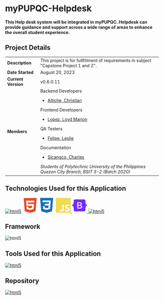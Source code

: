 # myPUPQC-Helpdesk

**This Help desk system will be integrated in myPUPQC. Helpdesk can provide guidance and support across a wide range of areas to enhance the overall student experience.**

## Project Details

|                     |                     |
| ------------------- | --------------------|
| **Description**     | This project is for fullfillment of requirements in subject "Capstone Project 1 and 2". |
| **Date Started**    | August 20, 2023 |
| **Current Version** | v0.6.0.11| 
| **Members**         | Backend Developers<ul><li>[Altiche, Christian](https://github.com/papichans)</li></ul>Frontend Developers<ul><li>[Lopez, Loyd Marion](https://github.com/loydmarionlopez)</li></ul>QA Testers<ul><li>[Felipe, Leslie](https://github.com/Hishori)</li></ul>Documentation<ul><li>[Sicangco, Charles](https://github.com/httpgwapo)</li></ul> _Students of Polytechnic University of the Philippines Quezon City Branch, BSIT 3-2 (Batch 2020)_|



## Technologies Used for this Application

<a href="https://www.python.org/" target="_blank" rel="noreferrer"> <img src="https://cdn.jsdelivr.net/gh/devicons/devicon/icons/python/python-original.svg" alt="html5" width="50" height="50"/></a>
<a href="https://www.w3.org/html/" target="_blank" rel="noreferrer"> <img src="https://raw.githubusercontent.com/devicons/devicon/master/icons/html5/html5-plain.svg" alt="html5" width="50" height="50"/></a>
<a href="https://www.w3schools.com/css/" target="_blank" rel="noreferrer"><img src="https://raw.githubusercontent.com/devicons/devicon/master/icons/css3/css3-plain.svg" alt="css3" width="50" height="50"/></a>
<a href="https://developer.mozilla.org/en-US/docs/Web/JavaScript" target="_blank" rel="noreferrer"> <img src="https://raw.githubusercontent.com/devicons/devicon/master/icons/javascript/javascript-plain.svg" alt="javascript" width="50" height="50"/> </a>
<a href="https://getbootstrap.com" target="_blank" rel="noreferrer"> <img src="https://raw.githubusercontent.com/devicons/devicon/master/icons/bootstrap/bootstrap-plain.svg" alt="bootstrap" width="50" height="50"/> </a>
<a href="https://www.postgresql.org/" target="_blank" rel="noreferrer"> <img src="https://cdn.jsdelivr.net/gh/devicons/devicon/icons/postgresql/postgresql-original.svg" alt="html5" width="50" height="50"/></a>

## Framework
<img src="https://cdn.jsdelivr.net/gh/devicons/devicon/icons/django/django-plain.svg" alt="html5" width="50" height="50"/>
        
## Tools Used for this Application

<a href="https://code.visualstudio.com/" target="_blank" rel="noreferrer"> <img src="https://cdn.jsdelivr.net/gh/devicons/devicon/icons/vscode/vscode-original.svg" alt="html5" width="50" height="50"/></a>

## Repository

<a href="https://github.com/PapiChans/PUPQC-Helpdesk" target="_blank" rel="noreferrer"> <img src="https://cdn.jsdelivr.net/gh/devicons/devicon/icons/github/github-original.svg" alt="html5" width="50" height="50"/></a>